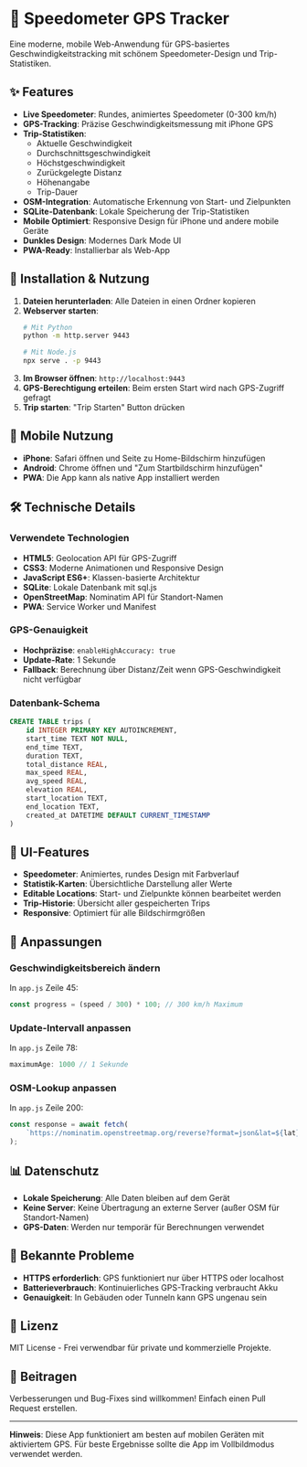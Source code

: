 # 🚗 Speedometer GPS Tracker

Eine moderne, mobile Web-Anwendung für GPS-basiertes Geschwindigkeitstracking mit schönem Speedometer-Design und Trip-Statistiken.

## ✨ Features

- **Live Speedometer**: Rundes, animiertes Speedometer (0-300 km/h)
- **GPS-Tracking**: Präzise Geschwindigkeitsmessung mit iPhone GPS
- **Trip-Statistiken**: 
  - Aktuelle Geschwindigkeit
  - Durchschnittsgeschwindigkeit
  - Höchstgeschwindigkeit
  - Zurückgelegte Distanz
  - Höhenangabe
  - Trip-Dauer
- **OSM-Integration**: Automatische Erkennung von Start- und Zielpunkten
- **SQLite-Datenbank**: Lokale Speicherung der Trip-Statistiken
- **Mobile Optimiert**: Responsive Design für iPhone und andere mobile Geräte
- **Dunkles Design**: Modernes Dark Mode UI
- **PWA-Ready**: Installierbar als Web-App

## 🚀 Installation & Nutzung

1. **Dateien herunterladen**: Alle Dateien in einen Ordner kopieren
2. **Webserver starten**: 
   ```bash
   # Mit Python
   python -m http.server 9443
   
   # Mit Node.js
   npx serve . -p 9443
   ```
3. **Im Browser öffnen**: `http://localhost:9443`
4. **GPS-Berechtigung erteilen**: Beim ersten Start wird nach GPS-Zugriff gefragt
5. **Trip starten**: "Trip Starten" Button drücken

## 📱 Mobile Nutzung

- **iPhone**: Safari öffnen und Seite zu Home-Bildschirm hinzufügen
- **Android**: Chrome öffnen und "Zum Startbildschirm hinzufügen"
- **PWA**: Die App kann als native App installiert werden

## 🛠 Technische Details

### Verwendete Technologien
- **HTML5**: Geolocation API für GPS-Zugriff
- **CSS3**: Moderne Animationen und Responsive Design
- **JavaScript ES6+**: Klassen-basierte Architektur
- **SQLite**: Lokale Datenbank mit sql.js
- **OpenStreetMap**: Nominatim API für Standort-Namen
- **PWA**: Service Worker und Manifest

### GPS-Genauigkeit
- **Hochpräzise**: `enableHighAccuracy: true`
- **Update-Rate**: 1 Sekunde
- **Fallback**: Berechnung über Distanz/Zeit wenn GPS-Geschwindigkeit nicht verfügbar

### Datenbank-Schema
```sql
CREATE TABLE trips (
    id INTEGER PRIMARY KEY AUTOINCREMENT,
    start_time TEXT NOT NULL,
    end_time TEXT,
    duration TEXT,
    total_distance REAL,
    max_speed REAL,
    avg_speed REAL,
    elevation REAL,
    start_location TEXT,
    end_location TEXT,
    created_at DATETIME DEFAULT CURRENT_TIMESTAMP
)
```

## 🎨 UI-Features

- **Speedometer**: Animiertes, rundes Design mit Farbverlauf
- **Statistik-Karten**: Übersichtliche Darstellung aller Werte
- **Editable Locations**: Start- und Zielpunkte können bearbeitet werden
- **Trip-Historie**: Übersicht aller gespeicherten Trips
- **Responsive**: Optimiert für alle Bildschirmgrößen

## 🔧 Anpassungen

### Geschwindigkeitsbereich ändern
In `app.js` Zeile 45:
```javascript
const progress = (speed / 300) * 100; // 300 km/h Maximum
```

### Update-Intervall anpassen
In `app.js` Zeile 78:
```javascript
maximumAge: 1000 // 1 Sekunde
```

### OSM-Lookup anpassen
In `app.js` Zeile 200:
```javascript
const response = await fetch(
    `https://nominatim.openstreetmap.org/reverse?format=json&lat=${lat}&lon=${lng}&zoom=18&addressdetails=1`
);
```

## 📊 Datenschutz

- **Lokale Speicherung**: Alle Daten bleiben auf dem Gerät
- **Keine Server**: Keine Übertragung an externe Server (außer OSM für Standort-Namen)
- **GPS-Daten**: Werden nur temporär für Berechnungen verwendet

## 🐛 Bekannte Probleme

- **HTTPS erforderlich**: GPS funktioniert nur über HTTPS oder localhost
- **Batterieverbrauch**: Kontinuierliches GPS-Tracking verbraucht Akku
- **Genauigkeit**: In Gebäuden oder Tunneln kann GPS ungenau sein

## 📝 Lizenz

MIT License - Frei verwendbar für private und kommerzielle Projekte.

## 🤝 Beitragen

Verbesserungen und Bug-Fixes sind willkommen! Einfach einen Pull Request erstellen.

---

**Hinweis**: Diese App funktioniert am besten auf mobilen Geräten mit aktiviertem GPS. Für beste Ergebnisse sollte die App im Vollbildmodus verwendet werden.

